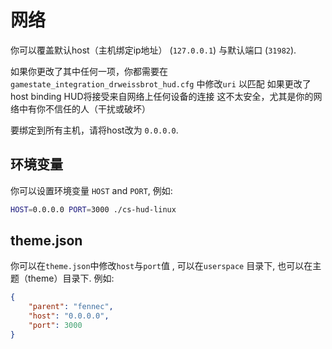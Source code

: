 # 网络

你可以覆盖默认host（主机绑定ip地址） (`127.0.0.1`) 与默认端口 (`31982`).

如果你更改了其中任何一项，你都需要在`gamestate_integration_drweissbrot_hud.cfg` 中修改`uri` 以匹配
如果更改了host binding HUD将接受来自网络上任何设备的连接
这不太安全，尤其是你的网络中有你不信任的人（干扰或破坏）

要绑定到所有主机，请将host改为 `0.0.0.0`.


## 环境变量
你可以设置环境变量 `HOST` and `PORT`, 例如:
```sh
HOST=0.0.0.0 PORT=3000 ./cs-hud-linux
```


## theme.json
你可以在`theme.json`中修改`host`与`port`值 , 可以在`userspace` 目录下, 也可以在主题（theme）目录下.
例如:
```json
{
	"parent": "fennec",
	"host": "0.0.0.0",
	"port": 3000
}
```
